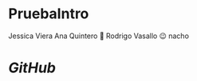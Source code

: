 # PruebaIntro
Jessica Viera
Ana Quintero :purple_heart:
Rodrigo Vasallo :wink:
nacho

# **_GitHub_**
